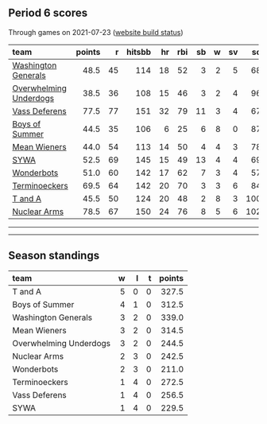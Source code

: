 

## Period 6 scores

Through games on 2021-07-23 ([website build status](https://github.com/brian-bot/pl-site/actions))


|team                                              | points|  r| hitsbb| hr| rbi| sb|  w| sv|  so|   era|  whip|
|:-------------------------------------------------|------:|--:|------:|--:|---:|--:|--:|--:|---:|-----:|-----:|
|[Washington Generals](./washingtongenerals)       |   48.5| 45|    114| 18|  52|  3|  2|  5|  68| 3.444| 1.148|
|[Overwhelming Underdogs](./overwhelmingunderdogs) |   38.5| 36|    108| 15|  46|  3|  2|  4|  96| 4.449| 1.112|
|[Vass Deferens](./vassdeferens)                   |   77.5| 77|    151| 32|  79| 11|  3|  4|  67| 3.822| 1.055|
|[Boys of Summer](./boysofsummer)                  |   44.5| 35|    106|  6|  25|  6|  8|  0|  87| 2.818| 1.121|
|[Mean Wieners](./meanwieners)                     |   44.0| 54|    113| 14|  50|  4|  4|  3|  78| 4.164| 1.269|
|[SYWA](./sywa)                                    |   52.5| 69|    145| 15|  49| 13|  4|  4|  69| 4.881| 1.525|
|[Wonderbots](./wonderbots)                        |   51.0| 60|    142| 17|  62|  7|  3|  4|  57| 4.095| 1.322|
|[Terminoeckers](./terminoeckers)                  |   69.5| 64|    142| 20|  70|  3|  3|  6|  84| 3.260| 1.098|
|[T and A](./tanda)                                |   45.5| 50|    124| 20|  48|  2|  8|  3| 100| 4.465| 1.346|
|[Nuclear Arms](./nucleararms)                     |   78.5| 67|    150| 24|  76|  8|  5|  6| 102| 4.188| 1.286|

* * *
* * *

## Season standings


|team                   |  w|  l|  t| points|
|:----------------------|--:|--:|--:|------:|
|T and A                |  5|  0|  0|  327.5|
|Boys of Summer         |  4|  1|  0|  312.5|
|Washington Generals    |  3|  2|  0|  339.0|
|Mean Wieners           |  3|  2|  0|  314.5|
|Overwhelming Underdogs |  3|  2|  0|  244.5|
|Nuclear Arms           |  2|  3|  0|  242.5|
|Wonderbots             |  2|  3|  0|  211.0|
|Terminoeckers          |  1|  4|  0|  272.5|
|Vass Deferens          |  1|  4|  0|  256.5|
|SYWA                   |  1|  4|  0|  229.5|


